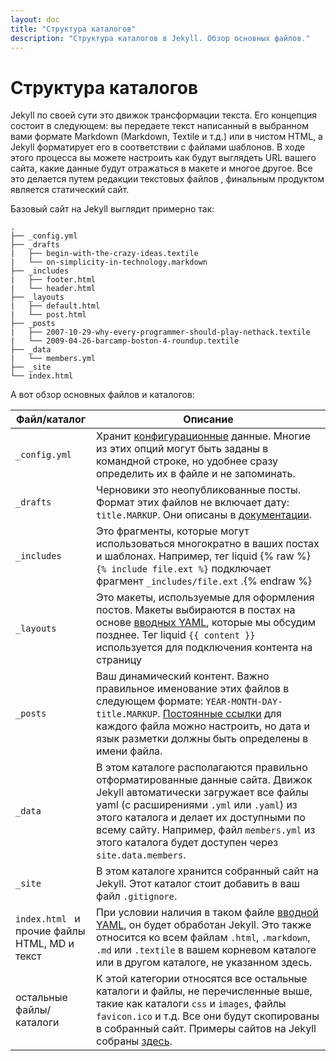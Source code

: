 ```yaml
---
layout: doc
title: "Структура каталогов"
description: "Структура каталогов в Jekyll. Обзор основных файлов."
---
```


# Структура каталогов

Jekyll по своей сути это движок трансформации текста. Его концепция состоит в следующем: вы передаете текст написанный в выбранном вами формате Markdown (Markdown, Textile и т.д.) или в чистом HTML, а Jekyll форматирует его в соответствии с файлами шаблонов. В ходе этого процесса вы можете настроить как будут выглядеть  URL вашего сайта, какие данные будут отражаться в макете и многое другое. Все это делается путем редакции текстовых файлов , финальным продуктом является статический сайт.

Базовый сайт на  Jekyll выглядит примерно так:

```
.
├── _config.yml
├── _drafts
|   ├── begin-with-the-crazy-ideas.textile
|   └── on-simplicity-in-technology.markdown
├── _includes
|   ├── footer.html
|   └── header.html
├── _layouts
|   ├── default.html
|   └── post.html
├── _posts
|   ├── 2007-10-29-why-every-programmer-should-play-nethack.textile
|   └── 2009-04-26-barcamp-boston-4-roundup.textile
├── _data
|   └── members.yml
├── _site
└── index.html
```

А вот обзор основных файлов и каталогов:

Файл/каталог| Описание
------------|---------
`_config.yml` | Хранит [конфигурационные](/documentation/06_configuration.html) данные. Многие из этих опций могут быть заданы в командной строке, но удобнее сразу определить их в файле и не запоминать.
`_drafts` | Черновики это неопубликованные посты. Формат этих файлов не включает дату: `title.MARKUP`. Они описаны в [документации](/documentation/09_drafts.html).
`_includes` | Это фрагменты, которые могут использоваться многократно в ваших постах и шаблонах. Например, тег liquid {% raw %}`{% include file.ext %}` подключает фрагмент `_includes/file.ext` .{% endraw %}
`_layouts` | Это макеты, используемые для оформления постов. Макеты выбираются в постах на основе [вводных YAML](/documentation/07_frontmatter.html), которые мы обсудим позднее. Тег liquid `{{ content }}` используется для подключения контента на страницу
`_posts` | Ваш динамический контент. Важно правильное именование этих файлов в следующем формате: `YEAR-MONTH-DAY-title.MARKUP`. [Постоянные ссылки](/documentation/18_permalinks.html) для каждого файла можно настроить, но дата и язык разметки должны быть определены в имени файла.
`_data` | В этом каталоге располагаются правильно отформатированные данные сайта. Движок Jekyll  автоматически загружает все файлы  yaml (с расширениями `.yml` или `.yaml`) из этого каталога и делает их доступными по всему сайту. Например, файл `members.yml` из этого каталога будет доступен через `site.data.members`.
`_site` | В этом каталоге хранится собранный сайт на Jekyll. Этот каталог стоит добавить в ваш файл `.gitignore`.
`index.html ` и прочие файлы HTML, MD и текст | При условии наличия в таком файле [вводной YAML](/documentation/07_frontmatter.html), он будет обработан Jekyll. Это также относится ко всем файлам `.html`, `.markdown`, `.md` или `.textile` в вашем корневом каталоге или в другом каталоге, не указанном здесь.
остальные файлы/каталоги| К этой категории относятся все остальные каталоги и файлы, не перечисленные выше, такие как каталоги `css` и `images`, файлы `favicon.ico` и т.д. Все они будут скопированы в собранный сайт. Примеры сайтов на Jekyll собраны [здесь](/documentation/26_sites_using_jekyll.html).
